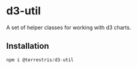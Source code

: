 # d3-util

A set of helper classes for working with d3 charts.

## Installation

```javascript static
npm i @terrestris/d3-util
```
